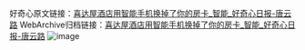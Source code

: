 好奇心原文链接：[喜达屋酒店用智能手机换掉了你的房卡_智能_好奇心日报-唐云路](https://www.qdaily.com/articles/3265.html)
WebArchive归档链接：[喜达屋酒店用智能手机换掉了你的房卡_智能_好奇心日报-唐云路](http://web.archive.org/web/20190623151752/https://www.qdaily.com/articles/3265.html)
![image](http://ww3.sinaimg.cn/large/007d5XDply1g3v6wn3l25j30u0307ha1)